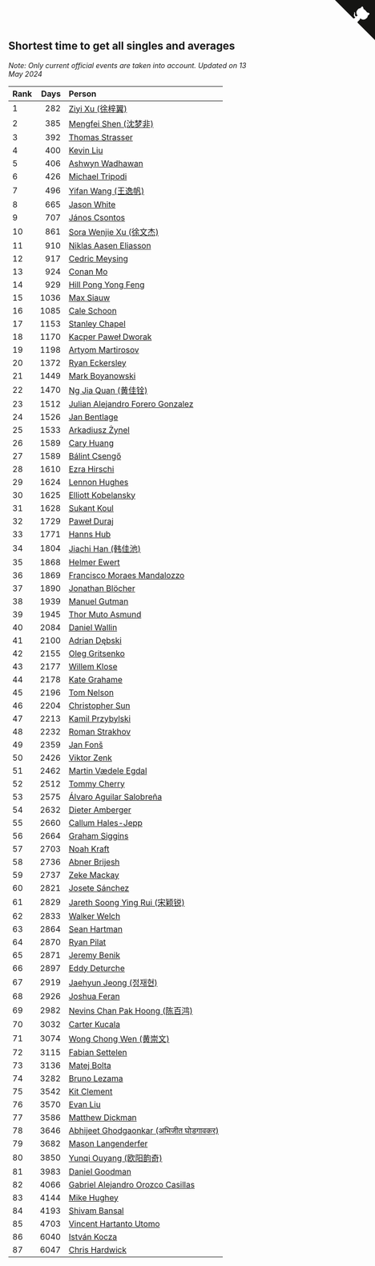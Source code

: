 ## Shortest time to get all singles and averages

*Note: Only current official events are taken into account.*
*Updated on 13 May 2024*

| Rank | Days | Person |
| :--- | ---: | :--- |
| 1 | 282 | [Ziyi Xu (徐梓翼)](https://www.worldcubeassociation.org/persons/2023XUZI01) |
| 2 | 385 | [Mengfei Shen (沈梦非)](https://www.worldcubeassociation.org/persons/2018SHEN07) |
| 3 | 392 | [Thomas Strasser](https://www.worldcubeassociation.org/persons/2022STRA10) |
| 4 | 400 | [Kevin Liu](https://www.worldcubeassociation.org/persons/2023LIUK02) |
| 5 | 406 | [Ashwyn Wadhawan](https://www.worldcubeassociation.org/persons/2022WADH02) |
| 6 | 426 | [Michael Tripodi](https://www.worldcubeassociation.org/persons/2021TRIP01) |
| 7 | 496 | [Yifan Wang (王逸帆)](https://www.worldcubeassociation.org/persons/2017WANY29) |
| 8 | 665 | [Jason White](https://www.worldcubeassociation.org/persons/2016WHIT16) |
| 9 | 707 | [János Csontos](https://www.worldcubeassociation.org/persons/2022CSON01) |
| 10 | 861 | [Sora Wenjie Xu (徐文杰)](https://www.worldcubeassociation.org/persons/2016XUWE02) |
| 11 | 910 | [Niklas Aasen Eliasson](https://www.worldcubeassociation.org/persons/2021ELIA01) |
| 12 | 917 | [Cedric Meysing](https://www.worldcubeassociation.org/persons/2017MEYS02) |
| 13 | 924 | [Conan Mo](https://www.worldcubeassociation.org/persons/2020MOCO01) |
| 14 | 929 | [Hill Pong Yong Feng](https://www.worldcubeassociation.org/persons/2017FENG10) |
| 15 | 1036 | [Max Siauw](https://www.worldcubeassociation.org/persons/2017SIAU02) |
| 16 | 1085 | [Cale Schoon](https://www.worldcubeassociation.org/persons/2014SCHO02) |
| 17 | 1153 | [Stanley Chapel](https://www.worldcubeassociation.org/persons/2016CHAP04) |
| 18 | 1170 | [Kacper Paweł Dworak](https://www.worldcubeassociation.org/persons/2020DWOR01) |
| 19 | 1198 | [Artyom Martirosov](https://www.worldcubeassociation.org/persons/2016MART29) |
| 20 | 1372 | [Ryan Eckersley](https://www.worldcubeassociation.org/persons/2019ECKE02) |
| 21 | 1449 | [Mark Boyanowski](https://www.worldcubeassociation.org/persons/2014BOYA01) |
| 22 | 1470 | [Ng Jia Quan (黄佳铨)](https://www.worldcubeassociation.org/persons/2015QUAN03) |
| 23 | 1512 | [Julian Alejandro Forero Gonzalez](https://www.worldcubeassociation.org/persons/2018GONZ30) |
| 24 | 1526 | [Jan Bentlage](https://www.worldcubeassociation.org/persons/2010BENT01) |
| 25 | 1533 | [Arkadiusz Żynel](https://www.worldcubeassociation.org/persons/2018ZYNE01) |
| 26 | 1589 | [Cary Huang](https://www.worldcubeassociation.org/persons/2015HUAN48) |
| 27 | 1589 | [Bálint Csengő](https://www.worldcubeassociation.org/persons/2019CSEN01) |
| 28 | 1610 | [Ezra Hirschi](https://www.worldcubeassociation.org/persons/2019HIRS01) |
| 29 | 1624 | [Lennon Hughes](https://www.worldcubeassociation.org/persons/2017HUGH04) |
| 30 | 1625 | [Elliott Kobelansky](https://www.worldcubeassociation.org/persons/2019KOBE03) |
| 31 | 1628 | [Sukant Koul](https://www.worldcubeassociation.org/persons/2014KOUL01) |
| 32 | 1729 | [Paweł Duraj](https://www.worldcubeassociation.org/persons/2016DURA09) |
| 33 | 1771 | [Hanns Hub](https://www.worldcubeassociation.org/persons/2013HUBH01) |
| 34 | 1804 | [Jiachi Han (韩佳池)](https://www.worldcubeassociation.org/persons/2014HANJ02) |
| 35 | 1868 | [Helmer Ewert](https://www.worldcubeassociation.org/persons/2015EWER01) |
| 36 | 1869 | [Francisco Moraes Mandalozzo](https://www.worldcubeassociation.org/persons/2017MAND13) |
| 37 | 1890 | [Jonathan Blöcher](https://www.worldcubeassociation.org/persons/2018BLOC01) |
| 38 | 1939 | [Manuel Gutman](https://www.worldcubeassociation.org/persons/2017GUTM01) |
| 39 | 1945 | [Thor Muto Asmund](https://www.worldcubeassociation.org/persons/2017ASMU01) |
| 40 | 2084 | [Daniel Wallin](https://www.worldcubeassociation.org/persons/2013WALL03) |
| 41 | 2100 | [Adrian Dębski](https://www.worldcubeassociation.org/persons/2017DEBS01) |
| 42 | 2155 | [Oleg Gritsenko](https://www.worldcubeassociation.org/persons/2011GRIT01) |
| 43 | 2177 | [Willem Klose](https://www.worldcubeassociation.org/persons/2017KLOS01) |
| 44 | 2178 | [Kate Grahame](https://www.worldcubeassociation.org/persons/2018GRAH05) |
| 45 | 2196 | [Tom Nelson](https://www.worldcubeassociation.org/persons/2013NELS01) |
| 46 | 2204 | [Christopher Sun](https://www.worldcubeassociation.org/persons/2017SUNC02) |
| 47 | 2213 | [Kamil Przybylski](https://www.worldcubeassociation.org/persons/2016PRZY01) |
| 48 | 2232 | [Roman Strakhov](https://www.worldcubeassociation.org/persons/2012STRA02) |
| 49 | 2359 | [Jan Fonš](https://www.worldcubeassociation.org/persons/2017FONS04) |
| 50 | 2426 | [Viktor Zenk](https://www.worldcubeassociation.org/persons/2016ZENK01) |
| 51 | 2462 | [Martin Vædele Egdal](https://www.worldcubeassociation.org/persons/2013EGDA02) |
| 52 | 2512 | [Tommy Cherry](https://www.worldcubeassociation.org/persons/2015CHER07) |
| 53 | 2575 | [Álvaro Aguilar Salobreña](https://www.worldcubeassociation.org/persons/2015SALO01) |
| 54 | 2632 | [Dieter Amberger](https://www.worldcubeassociation.org/persons/2016AMBE02) |
| 55 | 2660 | [Callum Hales-Jepp](https://www.worldcubeassociation.org/persons/2012HALE01) |
| 56 | 2664 | [Graham Siggins](https://www.worldcubeassociation.org/persons/2016SIGG01) |
| 57 | 2703 | [Noah Kraft](https://www.worldcubeassociation.org/persons/2016KRAF01) |
| 58 | 2736 | [Abner Brijesh](https://www.worldcubeassociation.org/persons/2016BRIJ01) |
| 59 | 2737 | [Zeke Mackay](https://www.worldcubeassociation.org/persons/2015MACK06) |
| 60 | 2821 | [Josete Sánchez](https://www.worldcubeassociation.org/persons/2015SANC18) |
| 61 | 2829 | [Jareth Soong Ying Rui (宋颖锐)](https://www.worldcubeassociation.org/persons/2016SOON01) |
| 62 | 2833 | [Walker Welch](https://www.worldcubeassociation.org/persons/2011WELC01) |
| 63 | 2864 | [Sean Hartman](https://www.worldcubeassociation.org/persons/2016HART02) |
| 64 | 2870 | [Ryan Pilat](https://www.worldcubeassociation.org/persons/2016PILA03) |
| 65 | 2871 | [Jeremy Benik](https://www.worldcubeassociation.org/persons/2016BENI05) |
| 66 | 2897 | [Eddy Deturche](https://www.worldcubeassociation.org/persons/2014DETU01) |
| 67 | 2919 | [Jaehyun Jeong (정재현)](https://www.worldcubeassociation.org/persons/2016JEON02) |
| 68 | 2926 | [Joshua Feran](https://www.worldcubeassociation.org/persons/2011FERA01) |
| 69 | 2982 | [Nevins Chan Pak Hoong (陈百鸿)](https://www.worldcubeassociation.org/persons/2010CHAN20) |
| 70 | 3032 | [Carter Kucala](https://www.worldcubeassociation.org/persons/2015KUCA01) |
| 71 | 3074 | [Wong Chong Wen (黄崇文)](https://www.worldcubeassociation.org/persons/2014WENW01) |
| 72 | 3115 | [Fabian Settelen](https://www.worldcubeassociation.org/persons/2015SETT01) |
| 73 | 3136 | [Matej Bolta](https://www.worldcubeassociation.org/persons/2015BOLT01) |
| 74 | 3282 | [Bruno Lezama](https://www.worldcubeassociation.org/persons/2014LEZA02) |
| 75 | 3542 | [Kit Clement](https://www.worldcubeassociation.org/persons/2008CLEM01) |
| 76 | 3570 | [Evan Liu](https://www.worldcubeassociation.org/persons/2009LIUE01) |
| 77 | 3586 | [Matthew Dickman](https://www.worldcubeassociation.org/persons/2013DICK01) |
| 78 | 3646 | [Abhijeet Ghodgaonkar (अभिजीत घोडगावकर)](https://www.worldcubeassociation.org/persons/2013GHOD01) |
| 79 | 3682 | [Mason Langenderfer](https://www.worldcubeassociation.org/persons/2013LANG03) |
| 80 | 3850 | [Yunqi Ouyang (欧阳韵奇)](https://www.worldcubeassociation.org/persons/2007YUNQ01) |
| 81 | 3983 | [Daniel Goodman](https://www.worldcubeassociation.org/persons/2013GOOD01) |
| 82 | 4066 | [Gabriel Alejandro Orozco Casillas](https://www.worldcubeassociation.org/persons/2008CASI01) |
| 83 | 4144 | [Mike Hughey](https://www.worldcubeassociation.org/persons/2007HUGH01) |
| 84 | 4193 | [Shivam Bansal](https://www.worldcubeassociation.org/persons/2011BANS02) |
| 85 | 4703 | [Vincent Hartanto Utomo](https://www.worldcubeassociation.org/persons/2010UTOM01) |
| 86 | 6040 | [István Kocza](https://www.worldcubeassociation.org/persons/2005KOCZ01) |
| 87 | 6047 | [Chris Hardwick](https://www.worldcubeassociation.org/persons/2003HARD01) |


<a href="https://github.com/JustinTimeCuber/wca_statistics" class="github-corner" aria-label="View source on Github"><svg width="80" height="80" viewBox="0 0 250 250" style="fill:#151513; color:#fff; position: absolute; top: 0; border: 0; right: 0;" aria-hidden="true"><path d="M0,0 L115,115 L130,115 L142,142 L250,250 L250,0 Z"></path><path d="M128.3,109.0 C113.8,99.7 119.0,89.6 119.0,89.6 C122.0,82.7 120.5,78.6 120.5,78.6 C119.2,72.0 123.4,76.3 123.4,76.3 C127.3,80.9 125.5,87.3 125.5,87.3 C122.9,97.6 130.6,101.9 134.4,103.2" fill="currentColor" style="transform-origin: 130px 106px;" class="octo-arm"></path><path d="M115.0,115.0 C114.9,115.1 118.7,116.5 119.8,115.4 L133.7,101.6 C136.9,99.2 139.9,98.4 142.2,98.6 C133.8,88.0 127.5,74.4 143.8,58.0 C148.5,53.4 154.0,51.2 159.7,51.0 C160.3,49.4 163.2,43.6 171.4,40.1 C171.4,40.1 176.1,42.5 178.8,56.2 C183.1,58.6 187.2,61.8 190.9,65.4 C194.5,69.0 197.7,73.2 200.1,77.6 C213.8,80.2 216.3,84.9 216.3,84.9 C212.7,93.1 206.9,96.0 205.4,96.6 C205.1,102.4 203.0,107.8 198.3,112.5 C181.9,128.9 168.3,122.5 157.7,114.1 C157.9,116.9 156.7,120.9 152.7,124.9 L141.0,136.5 C139.8,137.7 141.6,141.9 141.8,141.8 Z" fill="currentColor" class="octo-body"></path></svg></a><style>.github-corner:hover .octo-arm{animation:octocat-wave 560ms ease-in-out}@keyframes octocat-wave{0%,100%{transform:rotate(0)}20%,60%{transform:rotate(-25deg)}40%,80%{transform:rotate(10deg)}}@media (max-width:500px){.github-corner:hover .octo-arm{animation:none}.github-corner .octo-arm{animation:octocat-wave 560ms ease-in-out}}</style>
